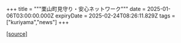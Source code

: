 +++
title = """栗山町見守り・安心ネットワーク"""
date = 2025-01-06T03:00:00.000Z
expiryDate = 2025-02-24T08:26:11.829Z
tags = ["kuriyama","news"]
+++


[[source]](https://www.town.kuriyama.hokkaido.jp/soshiki/43/15354.html)
